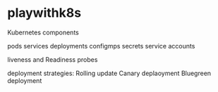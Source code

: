 # playwithk8s


Kubernetes components

pods
services
deployments
configmps
secrets
service accounts


liveness and Readiness probes

deployment strategies:
Rolling update
Canary deplaoyment
Bluegreen deployment




